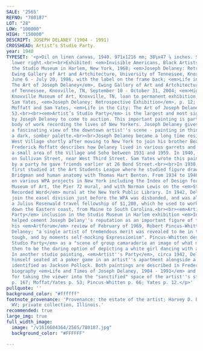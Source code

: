 ```yaml
---
SALE: '2565'
REFNO: "780187"
LOT: "28"
LOW: "100000"
HIGH: "150000"
DESCRIPT: JOSEPH DELANEY (1904 - 1991)
CROSSHEAD: Artist’s Studio Party.
year: 1940
TYPESET: '<p>Oil on linen canvas, 1940. 971x1216 mm; 38¼x47 ⅞ inches. Signed in oil,
  lower right.<br><br>Exhibited: <em>Invisible Americans, Black Artists of the ’30s</em>,
  the Studio Museum in Harlem, New York, 1968; <em>Joseph Delaney: Retrospective Exhibition</em>,
  Ewing Gallery of Art and Artchitecture, University of Tennessee, Knoxville, TN,
  June 6 - July 20, 1986, with the label on the frame back; <em>Life in the City:
  The Art of Joseph Delaney</em>, Ewing Gallery of Art and Artchitecture, University
  of Tennessee, Knoxville, TN, September 10 - October 31, 2004; <em>Higher Ground</em>,
  Knoxville Museum of Art, Knoxville, TN, loan to permanent exhibition, 2019.<br><br>Illustrated:
  Sam Yates, <em>Joseph Delaney: Retrospective Exhibition</em>, p. 12; Federick C.
  Moffatt and Sam Yates, <em>Life in the City: The Art of Joseph Delaney</em>, p.
  53.<br><br><em>Artist’s Studio Party</em> is the largest and most significant painting
  by Joseph Delaney to come to auction. This important painting is part of his expressive
  body of work recording the lives of New Yorkers. Joseph Delaney gives the viewer
  a fascinating view of the downtown artist''s scene - painting in thin layers with
  a dark, somber palette.<br><br>Joseph Delaney became a long time resident of the
  West Village shortly after moving to New York to join his brother Beauford in 1930.
  Frederick Moffatt describes how Delaney lived in various garrets and lofts within
  a small area of the Village and Soho between 1931 and 1959. In 1940, Delaney lived
  on Sullivan Street, near West Third Street. Sam Yates wrote this painting was inspired
  by a party he gave friends earlier at 26 Bond Street.<br><br>In 1930, Joseph Delaney
  first studied at the Art Students League where he studied figure drawing with George
  Bridgman and human anatomy with Thomas Hart Benton. From 1934 to 1940, Delaney worked
  on various WPA projects in New York including the Index of Design for the Metropolitan
  Museum of Art, the Pier 72 mural, and with Norman Lewis on the <em>Story of the
  Recorded Word</em> mural at the New York Public Library. In 1942, Delaney eventually
  join the easel division just before the WPA was disbanded, and was also awarded
  a Julius Rosenwald travel fellowship of $1,200, which he used to work and travel
  down the Eastern coast, from Maine to South Carolina.<br><br><em>Artist’s Studio
  Party</em> inclusion in the Studio Museum in Harlem exhibition <em>Invisible Americans</em>
  helped cement Joseph Delany''s reputation as an important figure of the 1930s. In
  his <em>Artforum</em> review of February of 1969, Robert Pincus-Whitten hailed Joseph
  Delaney; "a single artist of tremendous merit was revealed to me in terms of a developed,
  tough, and by moments self-mocking Expressionism". Pincus-Whitten describes <em>Village
  Studio Party</em> as a "scene of group camaraderie an image of what must have seemed
  then to be the daring option of depicting a white girl dancing with a black man."
  In another studio painting, <em>Artist''s Party</em>, circa 1942, Delaney includes
  himself seated at a poker game in an artist''s apartment alongside a figure he later
  identified as Jackson Pollock. Both paintings are described in Frederick C. Moffatt''s
  biography <em>Life and Times of Joseph Delaney, 1904 - 1991</em> and are recognized
  for taking the viewer into the "sanctified" space of the artist''s studio. Moffatt
  p. 167; Moffat/Yates p. 53; Pincus-Whitten p. 66; Yates p. 12.</p>'
pullquote: ''
background_color: "#ffffff"
footnote_provenance: 'Provenance: the estate of the artist; Harvey D. Peyton, Charleston,
  WV; private collection, Illinois.'
recommended: true
large_img: true
full_width_image:
  image: "/v1616604364/2565/780187.jpg"
  background_color: "#FFFFFF"

---
```

